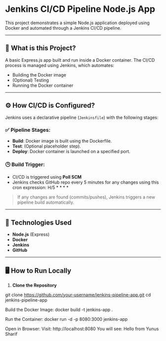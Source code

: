# Jenkins CI/CD Pipeline Node.js App

This project demonstrates a simple Node.js application deployed using Docker and automated through a Jenkins CI/CD pipeline.

---

## 📌 What is this Project?

A basic Express.js app built and run inside a Docker container. The CI/CD process is managed using Jenkins, which automates:
- Building the Docker image
- (Optional) Testing
- Running the Docker container

---

## ⚙️ How CI/CD is Configured?

Jenkins uses a declarative pipeline (`Jenkinsfile`) with the following stages:

### ✅ Pipeline Stages:
- **Build**: Docker image is built using the Dockerfile.
- **Test**: (Optional placeholder step).
- **Deploy**: Docker container is launched on a specified port.

### 🕒 Build Trigger:
- CI/CD is triggered using **Poll SCM**
- Jenkins checks GitHub repo every 5 minutes for any changes using this cron expression:
   H/5 * * * *

> If any changes are found (commits/pushes), Jenkins triggers a new pipeline build automatically.

---

## 🧰 Technologies Used

- **Node.js** (Express)
- **Docker**
- **Jenkins**
- **GitHub**

---

## 🖥️ How to Run Locally

1. **Clone the Repository**

git clone https://github.com/your-username/jenkins-pipeline-app.git
cd jenkins-pipeline-app

Build the Docker Image:
docker build -t jenkins-app .

Run the Container:
docker run -d -p 8080:3000 jenkins-app

Open in Browser:
Visit: http://localhost:8080
You will see:
Hello from Yunus Sharif